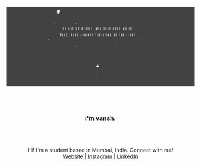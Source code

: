 ![header image](/image.jpeg)

### <div align="center" style="padding: 10%;">i'm vansh.</div>


<div align="center">
  Hi! I'm a student based in Mumbai, India. Connect with me!<br>
  <a href="https://www.vanshtibrewal.com/">Website</a> | <a href="https://www.instagram.com/vansh.tibrewal/">Instagram</a> | <a href="https://www.linkedin.com/in/vanshtibrewal/">LinkedIn</a>
</div>
